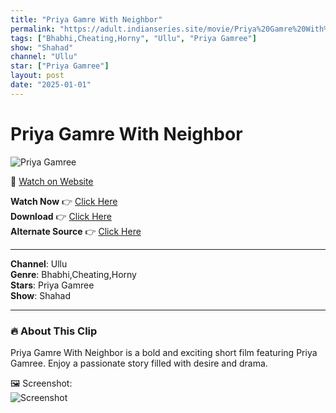 ```yaml
---
title: "Priya Gamre With Neighbor"
permalink: "https://adult.indianseries.site/movie/Priya%20Gamre%20With%20Neighbor"
tags: ["Bhabhi,Cheating,Horny", "Ullu", "Priya Gamree"]
show: "Shahad"
channel: "Ullu"
star: ["Priya Gamree"]
layout: post
date: "2025-01-01"
---
```


# Priya Gamre With Neighbor

![Priya Gamree](https://shorts.desisins.com/wp-content/uploads/2023/09/Shahad-Ullu-Priya-Gamre-DesiSins.com_.jpg)

🔗 [Watch on Website](https://adult.indianseries.site/movie/Priya%20Gamre%20With%20Neighbor)

**Watch Now** 👉 [Click Here](https://adult.indianseries.site/movie/Priya%20Gamre%20With%20Neighbor)  
**Download** 👉 [Click Here](https://adult.indianseries.site/movie/Priya%20Gamre%20With%20Neighbor)  
**Alternate Source** 👉 [Click Here](https://adult.indianseries.site/movie/Priya%20Gamre%20With%20Neighbor)

---

**Channel**: Ullu  
**Genre**: Bhabhi,Cheating,Horny  
**Stars**: Priya Gamree  
**Show**: Shahad

---

### 🔥 About This Clip

Priya Gamre With Neighbor is a bold and exciting short film featuring Priya Gamree. Enjoy a passionate story filled with desire and drama.
 
🖼️ Screenshot:  
![Screenshot](https://shorts.desisins.com/wp-content/uploads/2023/09/Shahad-Ullu-Priya-Gamre-DesiSins.com_.jpg)
